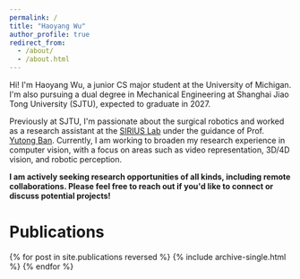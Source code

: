 ```yaml
---
permalink: /
title: "Haoyang Wu"
author_profile: true
redirect_from: 
  - /about/
  - /about.html
---
```


Hi! I'm Haoyang Wu, a junior CS major student at the University of Michigan. I'm also pursuing a dual degree in Mechanical Engineering at Shanghai Jiao Tong University (SJTU), expected to graduate in 2027.

Previously at SJTU, I'm passionate about the surgical robotics and worked as a research assistant at the [SIRIUS Lab](https://banyutong.github.io/sirius_lab_website/index.html#research) under the guidance of Prof. [Yutong Ban](https://people.csail.mit.edu/yban/). Currently, I am working to broaden my research experience in computer vision, with a focus on areas such as video representation, 3D/4D vision, and robotic perception.

**I am actively seeking research opportunities of all kinds, including remote collaborations. Please feel free to reach out if you'd like to connect or discuss potential projects!**

# Publications

{% for post in site.publications reversed %}
  {% include archive-single.html %}
{% endfor %}